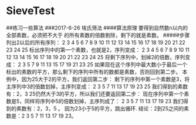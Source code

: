 # SieveTest
##练习一些算法
###2017-6-26 埃氏筛法
####算法原理
要得到自然数n以内的全部素数，必须把不大于  的所有素数的倍数剔除，剩下的就是素数。
#####步骤
列出2以后的所有序列：
2 3 4 5 6 7 8 9 10 11 12 13 14 15 16 17 18 19 20 21 22 23 24 25
标出序列中的第一个素数，也就是2，序列变成：
2 3 4 5 6 7 8 9 10 11 12 13 14 15 16 17 18 19 20 21 22 23 24 25
将剩下序列中，划掉2的倍数，序列变成：
2 3 5 7 9 11 13 15 17 19 21 23 25
如果现在这个序列中最大数小于最后一个标出的素数的平方，那么剩下的序列中所有的数都是素数，否则回到第二步。
本例中，因为25大于2的平方，我们返回第二步：
剩下的序列中第一个素数是3，将主序列中3的倍数划掉，主序列变成：
2 3 5 7 11 13 17 19 23 25
我们得到的素数有：2，3
25仍然大于3的平方，所以我们还要返回第二步：
现在序列中第一个素数是5，同样将序列中5的倍数划掉，主序列成了：
2 3 5 7 11 13 17 19 23
我们得到的素数有：2，3，5 。
因为23小于5的平方，跳出循环.
结论：2到25之间的素数是：2 3 5 7 11 13 17 19 23。
